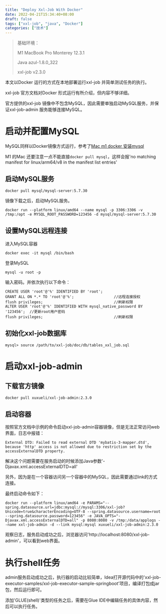 ```yaml
---
title: "Deploy Xxl-Job With Docker"
date: 2022-04-21T15:34:40+08:00
draft: false
tags: ["xxl-job", "java", "Docker"]
categories: ["技术"]
---
```



> 基础环境：
>
> M1 MacBook Pro Monterey 12.3.1
>
> Java azul-1.8.0_322
>
> xxl-job v2.3.0


本文以Docker 运行的方式在本地部署运行xxl-job 并简单测试任务的执行。

xxl-job 官方文档对Docker 形式运行有所介绍，但内容不够详细。

官方提供的xxl-job 镜像中不包含MySQL，因此需要单独启动MySQL服务，并保证xxl-job-admin 服务能够连接MySQL。

# 启动并配置MySQL

MySQL同样以Docker镜像方式运行，参考了[Mac m1 docker 安装mysql](https://www.jianshu.com/p/eb3d9129d880)

M1 的Mac 还要注意一点不能直接`docker pull mysql`，这样会报'no matching manifest for linux/arm64/v8 in the manifest list entries'

## 启动MySQL服务

```shell
docker pull mysql/mysql-server:5.7.30
```

镜像下载之后，启动MySQL服务。

```shell
docker run --platform linux/amd64 --name mysql -p 3306:3306 -v /tmp:/opt -e MYSQL_ROOT_PASSWORD=123456 -d mysql/mysql-server:5.7.30
```

## 设置MySQL远程连接

进入MySQL容器

```shell
docker exec -it mysql /bin/bash
```

登录MySQL

```shell
mysql -u root -p
```

输入密码。并依次执行以下命令：

```shell
CREATE USER 'root'@'%' IDENTIFIED BY 'root';
GRANT ALL ON *.* TO 'root'@'%';                  //远程连接授权
flush privileges;                                //刷新权限
ALTER USER 'root'@'%' IDENTIFIED WITH mysql_native_password BY '123456';  //更新root用户密码
flush privileges;                                //刷新权限
```

## 初始化xxl-job数据库

```shell
mysql> source /path/to/xxl-job/doc/db/tables_xxl_job.sql
```

# 启动xxl-job-admin

## 下载官方镜像

```shell
docker pull xuxueli/xxl-job-admin:2.3.0
```

## 启动容器

按照官方文档中示例的命令启动xxl-job-admin容器镜像，但是无法正常访问web界面，日志中报错：

```shell
External DTD: Failed to read external DTD 'mybatis-3-mapper.dtd', because 'http' access is not allowed due to restriction set by the accessExternalDTD property.
```

解决这个问题需要在服务启动的时候添加Java参数'-Djavax.xml.accessExternalDTD=all'

另外，因为是在一个容器访问另一个容器中的MySQL，因此需要通过link的方式连接。

最终启动命令如下：

```shell
docker run --platform linux/amd64 -e PARAMS="--spring.datasource.url=jdbc:mysql://mysql:3306/xxl-job?Unicode=true&characterEncoding=UTF-8 --spring.datasource.username=root --spring.datasource.password=123456" -e JAVA_OPTS="-Djavax.xml.accessExternalDTD=all" -p 8080:8080 -v /tmp:/data/applogs --name xxl-job-admin -d --link mysql:mysql xuxueli/xxl-job-admin:2.3.0
```

观察日志，服务启动成功之后，浏览器访问'http://localhost:8080/xxl-job-admin'，可以看到web界面。


# 执行shell任务

admin服务启动成功之后，执行器的启动比较简单，Idea打开源代码中的'xxl-job-executor-samples/xxl-job-executor-sample-springboot'项目，编译打包成jar包，然后运行即可。

添加'GLUE(shell)'类型的任务之后，需要在Glue IDE中编辑任务的具体内容，然后可以执行任务。
